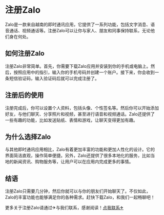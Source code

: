 # 注册Zalo

Zalo是一款来自越南的即时通讯应用，它提供了一系列功能，包括文字消息、语音通话、视频通话等。注册Zalo可以让你与家人、朋友和同事保持联系，无论他们身在何处。

## 如何注册Zalo

注册Zalo非常简单。首先，你需要下载Zalo应用并安装到你的手机或电脑上。然后，按照应用中的指引，输入你的手机号码并创建一个账户。接下来，你会收到一条短信验证码，输入验证码后就可以完成注册了。

## 注册后的使用

注册完成后，你可以设置个人资料，包括头像、个性签名等。然后你可以开始添加好友，与他们聊天、分享照片和视频，甚至进行语音和视频通话。Zalo还提供了一些有趣的功能，比如发送贴纸、表情和游戏，让聊天变得更加有趣。

## 为什么选择Zalo

与其他即时通讯应用相比，Zalo有着更加丰富的功能和更加人性化的设计。它的界面简洁直观，操作简单便捷。另外，Zalo还提供了很多本地化的服务，比如当地的新闻资讯、购物服务等，让用户可以在应用内完成更多的事情。

## 结语

注册Zalo只需要几分钟，然后你就可以与你的朋友们开始聊天了。不仅如此，Zalo的丰富功能也能够满足你的各种需求。赶快下载Zalo，和我们一起畅聊吧！

更多关于注册Zalo请通过✈与我们联系，感谢阅读！[点我联系✈](https://box.k02.cc)